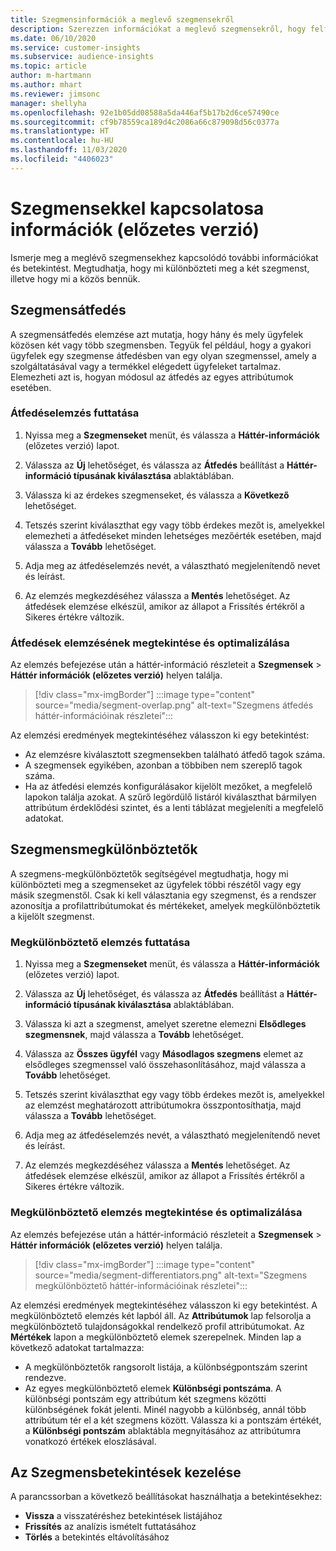 ```yaml
---
title: Szegmensinformációk a meglevő szegmensekről
description: Szerezzen információkat a meglevő szegmensekről, hogy felfedezhesse a különbségeket és egyezéseket.
ms.date: 06/10/2020
ms.service: customer-insights
ms.subservice: audience-insights
ms.topic: article
author: m-hartmann
ms.author: mhart
ms.reviewer: jimsonc
manager: shellyha
ms.openlocfilehash: 92e1b05dd08588a5da446af5b17b2d6ce57490ce
ms.sourcegitcommit: cf9b78559ca189d4c2086a66c879098d56c0377a
ms.translationtype: HT
ms.contentlocale: hu-HU
ms.lasthandoff: 11/03/2020
ms.locfileid: "4406023"
---
```

# <a name="segment-insights-preview"></a>Szegmensekkel kapcsolatosa információk (előzetes verzió)

Ismerje meg a meglévő szegmensekhez kapcsolódó további információkat és betekintést. Megtudhatja, hogy mi különbözteti meg a két szegmenst, illetve hogy mi a közös bennük.

## <a name="segment-overlap"></a>Szegmensátfedés

A szegmensátfedés elemzése azt mutatja, hogy hány és mely ügyfelek közösen két vagy több szegmensben. Tegyük fel például, hogy a gyakori ügyfelek egy szegmense átfedésben van egy olyan szegmenssel, amely a szolgáltatásával vagy a termékkel elégedett ügyfeleket tartalmaz.
Elemezheti azt is, hogyan módosul az átfedés az egyes attribútumok esetében.

### <a name="run-an-overlap-analysis"></a>Átfedéselemzés futtatása

1. Nyissa meg a **Szegmenseket** menüt, és válassza a **Háttér-információk** (előzetes verzió) lapot.

1. Válassza az **Új** lehetőséget, és válassza az **Átfedés** beállítást a **Háttér-információ típusának kiválasztása** ablaktáblában.

1. Válassza ki az érdekes szegmenseket, és válassza a **Következő** lehetőséget.

1. Tetszés szerint kiválaszthat egy vagy több érdekes mezőt is, amelyekkel elemezheti a átfedéseket minden lehetséges mezőérték esetében, majd válassza a **Tovább** lehetőséget.

1. Adja meg az átfedéselemzés nevét, a választható megjelenítendő nevet és leírást.

1. Az elemzés megkezdéséhez válassza a **Mentés** lehetőséget. Az átfedések elemzése elkészül, amikor az állapot a Frissítés értékről a Sikeres értékre változik.

### <a name="view-and-optimize-an-overlap-analysis"></a>Átfedések elemzésének megtekintése és optimalizálása

Az elemzés befejezése után a háttér-információ részleteit a **Szegmensek** > **Háttér információk (előzetes verzió)** helyen találja.

> [!div class="mx-imgBorder"]
> :::image type="content" source="media/segment-overlap.png" alt-text="Szegmens átfedés háttér-információinak részletei":::

Az elemzési eredmények megtekintéséhez válasszon ki egy betekintést:

- Az elemzésre kiválasztott szegmensekben található átfedő tagok száma.
- A szegmensek egyikében, azonban a többiben nem szereplő tagok száma.
- Ha az átfedési elemzés konfigurálásakor kijelölt mezőket, a megfelelő lapokon találja azokat. A szűrő legördülő listáról kiválaszthat bármilyen attribútum érdeklődési szintet, és a lenti táblázat megjeleníti a megfelelő adatokat.

## <a name="segment-differentiators"></a>Szegmensmegkülönböztetők

A szegmens-megkülönböztetők segítségével megtudhatja, hogy mi különbözteti meg a szegmenseket az ügyfelek többi részétől vagy egy másik szegmenstől. Csak ki kell választania egy szegmenst, és a rendszer azonosítja a profilattribútumokat és mértékeket, amelyek megkülönböztetik a kijelölt szegmenst.

### <a name="run-a-differentiator-analysis"></a>Megkülönböztető elemzés futtatása

1. Nyissa meg a **Szegmenseket** menüt, és válassza a **Háttér-információk** (előzetes verzió) lapot.

1. Válassza az **Új** lehetőséget, és válassza az **Átfedés** beállítást a **Háttér-információ típusának kiválasztása** ablaktáblában.

1. Válassza ki azt a szegmenst, amelyet szeretne elemezni **Elsődleges szegmensnek**, majd válassza a **Tovább** lehetőséget.

1. Válassza az **Összes ügyfél** vagy **Másodlagos szegmens** elemet az elsődleges szegmenssel való összehasonlításához, majd válassza a **Tovább** lehetőséget.

1. Tetszés szerint kiválaszthat egy vagy több érdekes mezőt is, amelyekkel az elemzést meghatározott attribútumokra összpontosíthatja, majd válassza a **Tovább** lehetőséget.

1. Adja meg az átfedéselemzés nevét, a választható megjelenítendő nevet és leírást.

1. Az elemzés megkezdéséhez válassza a **Mentés** lehetőséget. Az átfedések elemzése elkészül, amikor az állapot a Frissítés értékről a Sikeres értékre változik.

### <a name="view-and-optimize-a-differentiators-analysis"></a>Megkülönböztető elemzés megtekintése és optimalizálása

Az elemzés befejezése után a háttér-információ részleteit a **Szegmensek** > **Háttér információk (előzetes verzió)** helyen találja.

> [!div class="mx-imgBorder"]
> :::image type="content" source="media/segment-differentiators.png" alt-text="Szegmens megkülönböztető háttér-információinak részletei":::

Az elemzési eredmények megtekintéséhez válasszon ki egy betekintést. A megkülönböztető elemzés két lapból áll. Az **Attribútumok** lap felsorolja a megkülönböztető tulajdonságokkal rendelkező profil attribútumokat. Az **Mértékek** lapon a megkülönböztető elemek szerepelnek. Minden lap a következő adatokat tartalmazza:

- A megkülönböztetők rangsorolt listája, a különbségpontszám szerint rendezve.
- Az egyes megkülönböztető elemek **Különbségi pontszáma**. A különbségi pontszám egy attribútum két szegmens közötti különbségének fokát jelenti. Minél nagyobb a különbség, annál több attribútum tér el a két szegmens között. Válassza ki a pontszám értékét, a **Különbségi pontszám** ablaktábla megnyitásához az attribútumra vonatkozó értékek eloszlásával.

## <a name="manage-segment-insights"></a>Az Szegmensbetekintések kezelése

A parancssorban a következő beállításokat használhatja a betekintésekhez:

- **Vissza** a visszatéréshez betekintések listájához
- **Frissítés** az analízis ismételt futtatásához
- **Törlés** a betekintés eltávolításához
